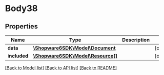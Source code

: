 # Body38

## Properties
Name | Type | Description | Notes
------------ | ------------- | ------------- | -------------
**data** | [**\Shopware6SDK\Model\Document**](Document.md) |  | [optional] 
**included** | [**\Shopware6SDK\Model\Resource[]**](Resource.md) |  | [optional] 

[[Back to Model list]](../../README.md#documentation-for-models) [[Back to API list]](../../README.md#documentation-for-api-endpoints) [[Back to README]](../../README.md)

